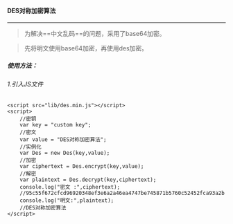 #### DES对称加密算法

---

> 为解决==中文乱码==的问题，采用了base64加密。

> 先将明文使用base64加密，再使用des加密。
##### 使用方法：
###### 1.引入JS文件
```
<script src="lib/des.min.js"></script>
<script>
    //密钥
    var key = "custom key";
    //密文
    var value = "DES对称加密算法";
    //实例化
    var Des = new Des(key,value);
    //加密
    var ciphertext = Des.encrypt(key,value);
    //解密
    var plaintext = Des.decrypt(key,ciphertext);
    console.log("密文 :",ciphertext);
    //95c55f672cfcd96920348ef3e6a2a46ea4747be745871b5760c52452fca93a2b
    console.log("明文:",plaintext);
    //DES对称加密算法
</script>
```